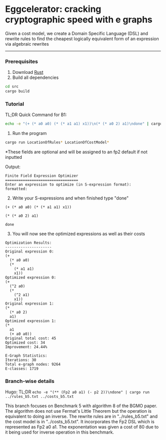 # Eggcelerator: cracking cryptographic speed with e graphs

Given a cost model, we create a Domain Specific Language (DSL) and rewrite rules to find the cheapest logically equivalent form of an expression via algebraic rewrites 

---
### Prerequisites

1. Download [Rust](https://www.rust-lang.org/tools/install)
2. Build all dependencies
```bash
cd src
cargo build
```

### Tutorial
TL;DR Quick Command for B1:
```bash
echo -e "(+ (* a0 a0) (* (* a1 a1) x1))\n(* (* a0 2) a1)\ndone" | cargo run ../rules/rules_fp2.txt ../costs/costs_fp2.txt
```
1. Run the program 
```bash
cargo run LocationOfRules* LocationOfCostModel*
```
*These fields are optional and will be assigned to an fp2 default if not inputted

Output:
```
Finite Field Expression Optimizer
=================================
Enter an expression to optimize (in S-expression format):
formatted:
```
2. Write your S-expressions and when finished type "done"
```
(+ (* a0 a0) (* (* a1 a1) x1))
```

```
(* (* a0 2) a1)
```
```
done
```
3. You will now see the optimized expressions as well as their costs
```
Optimization Results:
---------------------
Original expression 0:
(+
  (* a0 a0)
  (*
    (* a1 a1)
    x1))
Optimized expression 0:
(+
  (^2 a0)
  (*
    (^2 a1)
    x1))
Original expression 1:
(*
  (* a0 2)
  a1)
Optimized expression 1:
(*
  a1
  (+ a0 a0))
Original total cost: 45
Optimized cost: 34
Improvement: 24.44%

E-Graph Statistics:
Iterations: 30
Total e-graph nodes: 9264
E-classes: 1719
```


### Branch-wise details
Hugo: 
TL;DR
`echo -e "(** (Fp2 a0 a1) (- p2 2))\ndone" | cargo run ../rules_b5.txt ../costs_b5.txt`

This branch focuses on Benchmark 5 with algorithm 8 of the BGMO paper. The algorithm does not use Fermat's Little Theorem but the operation is equivalent to doing an inverse. The rewrite rules are in "../rules_b5.txt" and the cost model is in "../costs_b5.txt".
It incorporates the Fp2 DSL which is represented as Fp2 a0 a1. The exponentation was given a cost of 80 due to it being used for inverse operation in this benchmark.
